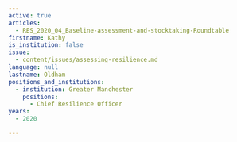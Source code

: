```yaml
---
active: true
articles:
  - RES_2020_04_Baseline-assessment-and-stocktaking-Roundtable
firstname: Kathy
is_institution: false
issue:
  - content/issues/assessing-resilience.md
language: null
lastname: Oldham
positions_and_institutions:
  - institution: Greater Manchester
    positions:
      - Chief Resilience Officer
years:
  - 2020

---
```

